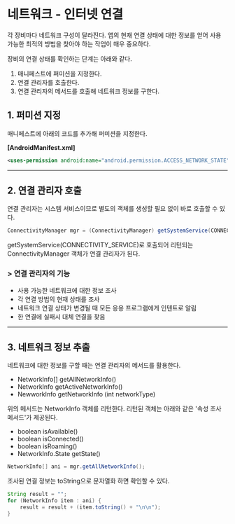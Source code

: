 # 네트워크 - 인터넷 연결
각 장비마다 네트워크 구성이 달라진다. 앱의 현재 연결 상태에 대한 정보를 얻어 사용 가능한 최적의 방법을 찾아야 하는 작업이 매우 중요하다.

장비의 연결 상태를 확인하는 단계는 아래와 같다.
1. 매니페스트에 퍼미션을 지정한다.
2. 연결 관리자를 호출한다.
3. 연결 관리자의 메서드를 호출해 네트워크 정보를 구한다.

## 1. 퍼미션 지정
매니페스트에 아래의 코드를 추가해 퍼미션을 지정한다.

**[AndroidManifest.xml]**
```xml
<uses-permission android:name="android.permission.ACCESS_NETWORK_STATE" />
```

* * * 

## 2. 연결 관리자 호출
연결 관리자는 시스템 서비스이므로 별도의 객체를 생성할 필요 없이 바로 호출할 수 있다.


```java
ConnectivityManager mgr = (ConnectivityManager) getSystemService(CONNECTIVITY_SERVICE);
```

getSystemService(CONNECTIVITY_SERVICE)로 호출되어 리턴되는 ConnectivityManager 객체가 연결 관리자가 된다.

### > 연결 관리자의 기능
- 사용 가능한 네트워크에 대한 정보 조사
- 각 연결 방법의 현재 상태를 조사
- 네트워크 연결 상태가 변경될 때 모든 응용 프로그램에게 인텐트로 알림
- 한 연결에 실패시 대체 연결을 찾음

* * *

## 3. 네트워크 정보 추출
네트워크에 대한 정보를 구할 때는 연결 관리자의 메서드를 활용한다.

- NetworkInfo[] getAllNetworkInfo()
- NetworkInfo getActiveNetworkInfo()
- NewworkInfo getNetworkInfo (int networkType)

위의 메서드는 NetworkInfo 객체를 리턴한다. 리턴된 객체는 아래와 같은 '속성 조사 메서드'가 제공된다.

- boolean isAvailable()
- boolean isConnected()
- boolean isRoaming()
- NetworkInfo.State getState()

```java
NetworkInfo[] ani = mgr.getAllNetworkInfo();
```

조사된 연결 정보는 toString으로 문자열화 하면 확인할 수 있다.

```java
String result = "";
for (NetworkInfo item : ani) {
	result = result + (item.toString() + "\n\n");
}
```


